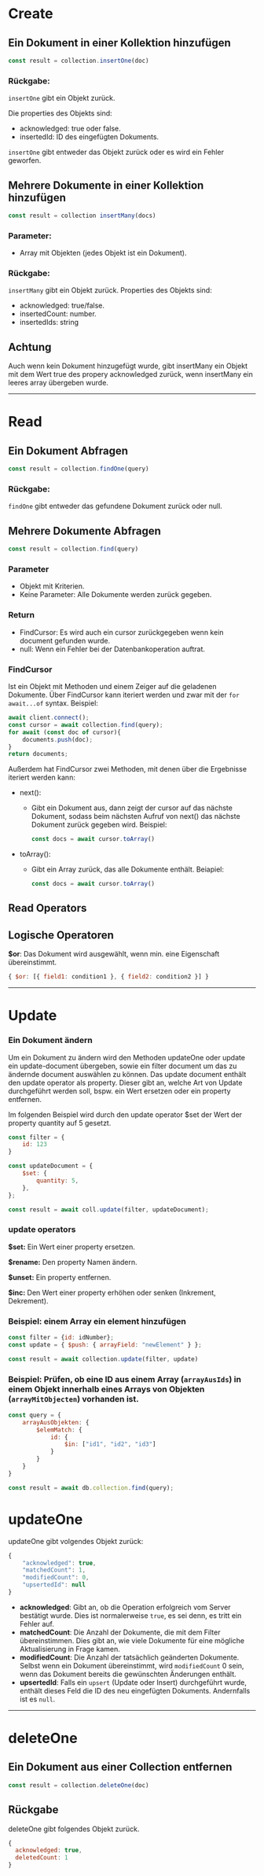 # Create
## Ein Dokument in einer Kollektion hinzufügen

```javaScript
const result = collection.insertOne(doc)
```

### Rückgabe:
`insertOne` gibt ein Objekt zurück. 

Die properties des Objekts sind:
- acknowledged: true oder false.
- insertedId: ID des eingefügten Dokuments.

`insertOne` gibt entweder das Objekt zurück oder es wird ein Fehler geworfen.


## Mehrere Dokumente in einer Kollektion hinzufügen

```javascript
const result = collection insertMany(docs)
```

### Parameter:
- Array mit Objekten (jedes Objekt ist ein Dokument).

### Rückgabe:

`insertMany` gibt ein Objekt zurück.
Properties des Objekts sind:
- acknowledged: true/false.
- insertedCount: number.
- insertedIds: string

## Achtung

Auch wenn kein Dokument hinzugefügt wurde, gibt insertMany ein Objekt mit dem Wert true des propery acknowledged zurück, wenn insertMany ein leeres array übergeben wurde.

---

# Read

## Ein Dokument Abfragen

```javaScript
const result = collection.findOne(query)
```

### Rückgabe:

`findOne` gibt entweder das gefundene Dokument zurück oder null.

## Mehrere Dokumente Abfragen

```javascript
const result = collection.find(query)
```

### Parameter
- Objekt mit Kriterien.
- Keine Parameter: Alle Dokumente werden zurück gegeben.

### Return
- FindCursor: Es wird auch ein cursor zurückgegeben wenn kein document gefunden wurde.
- null: Wenn ein Fehler bei der Datenbankoperation auftrat.

### FindCursor
Ist ein Objekt mit Methoden und einem Zeiger auf die geladenen Dokumente.
Über FindCursor kann iteriert werden und zwar mit der `for await...of` syntax.
Beispiel: 
```javascript
await client.connect();
const cursor = await collection.find(query);
for await (const doc of cursor){
    documents.push(doc); 
}
return documents;
```

Außerdem hat FindCursor zwei Methoden, mit denen über die Ergebnisse iteriert werden kann: 
- next(): 
	- Gibt ein Dokument aus, dann zeigt der cursor auf das nächste Dokument, sodass beim nächsten Aufruf von next() das nächste Dokument zurück gegeben wird.
		Beispiel:
		```javascript 
		const docs = await cursor.toArray() 
		```

- toArray(): 
	- Gibt ein Array zurück, das alle Dokumente enthält.
		Beiapiel: 
		```javascript 
		const docs = await cursor.toArray() 
		```

## Read Operators

## Logische Operatoren

**$or**: Das Dokument wird ausgewählt, wenn min. eine Eigenschaft übereinstimmt.
```js
{ $or: [{ field1: condition1 }, { field2: condition2 }] }
```

---

# Update

### Ein Dokument ändern

Um ein Dokument zu ändern wird den Methoden updateOne oder update ein update-document übergeben, sowie ein filter document um das zu ändernde document auswählen zu können.
Das update document enthält den update operator als property. Dieser gibt an, welche Art von Update durchgeführt werden soll, bspw. ein Wert ersetzen oder ein property entfernen.

Im folgenden Beispiel wird durch den update operator $set der Wert der property quantity auf 5 gesetzt.

```javascript
const filter = {
	id: 123
}

const updateDocument = {
	$set: {
		quantity: 5,
	},
};

const result = await coll.update(filter, updateDocument);
```

### update operators

**$set:** Ein Wert einer property ersetzen.

**$rename:** Den property Namen ändern.

**$unset:** Ein property entfernen.

**$inc:** Den Wert einer property erhöhen oder senken (Inkrement, Dekrement).

### Beispiel: einem Array ein element hinzufügen

```javascript
const filter = {id: idNumber};
const update = { $push: { arrayField: "newElement" } };

const result = await collection.update(filter, update)
```

### Beispiel: Prüfen, ob eine ID aus einem Array (`arrayAusIds`) in einem Objekt innerhalb eines Arrays von Objekten (`arrayMitObjecten`) vorhanden ist.

```javascript 
const query = {
	arrayAusObjekten: {
		$elemMatch: {
			id: {
				$in: ["id1", "id2", "id3"]
			}
		}
	}
}

const result = await db.collection.find(query);
```

# updateOne

updateOne gibt volgendes Objekt zurück:
```javascript
{ 
	"acknowledged": true, 
	"matchedCount": 1, 
	"modifiedCount": 0, 
	"upsertedId": null 
}
```

- **acknowledged**: Gibt an, ob die Operation erfolgreich vom Server bestätigt wurde. Dies ist normalerweise `true`, es sei denn, es tritt ein Fehler auf.
- **matchedCount**: Die Anzahl der Dokumente, die mit dem Filter übereinstimmen. Dies gibt an, wie viele Dokumente für eine mögliche Aktualisierung in Frage kamen.
- **modifiedCount**: Die Anzahl der tatsächlich geänderten Dokumente. Selbst wenn ein Dokument übereinstimmt, wird `modifiedCount` 0 sein, wenn das Dokument bereits die gewünschten Änderungen enthält.
- **upsertedId**: Falls ein `upsert` (Update oder Insert) durchgeführt wurde, enthält dieses Feld die ID des neu eingefügten Dokuments. Andernfalls ist es `null`.

---

# deleteOne

## Ein Dokument aus einer Collection entfernen

```javascript
const result = collection.deleteOne(doc)
```

## Rückgabe

deleteOne gibt folgendes Objekt zurück.
```javascript
{
  acknowledged: true,
  deletedCount: 1
}
```